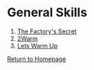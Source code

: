# General Skills

1. [The Factory's Secret](https://github.com/sdvickers98/picoCTF-2019-Walkthrough/blob/master/general_skills/%231%20-%20The%20Factory's%20Secret.md)
2. [2Warm](https://github.com/sdvickers98/picoCTF-2019-Walkthrough/blob/master/general_skills/%232%20-%202Warm.md)
3. [Lets Warm Up](https://github.com/sdvickers98/picoCTF-2019-Walkthrough/blob/master/general_skills/%233%20-%20Lets%20Warm%20Up.md)

[Return to Homepage](https://github.com/sdvickers98/picoCTF-2019-Walkthrough)
